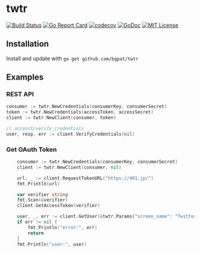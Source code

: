 # twtr

[![Build Status](https://travis-ci.org/bgpat/twtr.svg?branch=master)](https://travis-ci.org/bgpat/twtr)
[![Go Report Card](https://goreportcard.com/badge/github.com/bgpat/twtr)](https://goreportcard.com/report/github.com/bgpat/twtr)
[![codecov](https://codecov.io/gh/bgpat/twtr/branch/master/graph/badge.svg)](https://codecov.io/gh/bgpat/twtr)
[![GoDoc](https://godoc.org/github.com/bgpat/twtr?status.svg)](http://godoc.org/github.com/bgpat/twtr)
[![MIT License](http://img.shields.io/badge/license-MIT-blue.svg?style=flat)](LICENSE)

## Installation

Install and update with `go get github.com/bgpat/twtr`

## Examples

### REST API

```go
consumer := twtr.NewCredentials(consumerKey, consumerSecret)
token := twtr.NewCredentials(accessToken, accessSecret)
client := twtr.NewClient(consumer, token)

// account/verify_credentials
user, resp, err := client.VerifyCredentials(nil)
```

### Get OAuth Token

```go
	consumer := twtr.NewCredentials(consumerKey, consumerSecret)
	client := twtr.NewClient(consumer, nil)

	url, _ := client.RequestTokenURL("https://401.jp/")
	fmt.Println(url)

	var verifier string
	fmt.Scan(&verifier)
	client.GetAccessToken(verifier)

	user, _, err := client.GetUser(&twtr.Params{"screen_name": "Twitter"})
	if err != nil {
		fmt.Println("error:", err)
		return
	}
	fmt.Println("user:", user)
```

